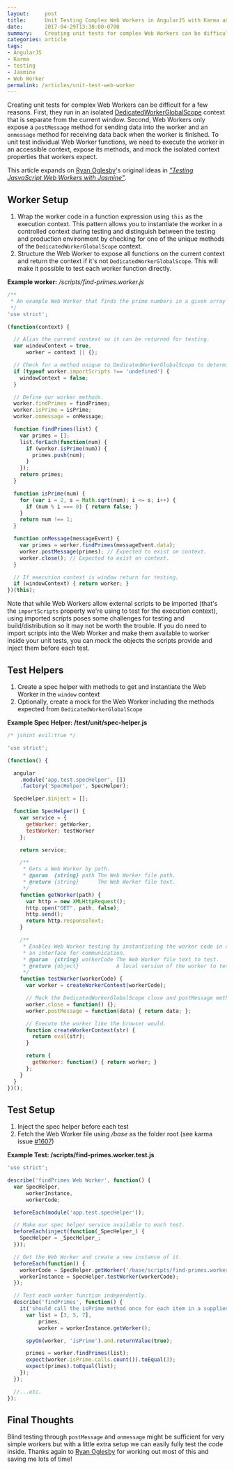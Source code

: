 ```yaml
---
layout:     post
title:      Unit Testing Complex Web Workers in AngularJS with Karma and Jasmine
date:       2017-04-29T13:30:00-0700
summary:    Creating unit tests for complex Web Workers can be difficult since they run in an isolated context and only expose methods for sending data into the worker and receiving data back when the worker is finished. To unit test individual Web Worker functions, we need to execute the worker in an accessible context, expose its methods, and mock the isolated context properties workers expect.
categories: article
tags:
- AngularJS
- Karma
- testing
- Jasmine
- Web Worker
permalink: /articles/unit-test-web-worker
---
```


Creating unit tests for complex Web Workers can be difficult for a few reasons. First, they run in an isolated [DedicatedWorkerGlobalScope](https://developer.mozilla.org/en-US/docs/Web/API/DedicatedWorkerGlobalScope) context that is separate from the current window. Second, Web Workers only expose a `postMessage` method for sending data into the worker and an `onmessage` method for receiving data back when the worker is finished. To unit test individual Web Worker functions, we need to execute the worker in an accessible context, expose its methods, and mock the isolated context properties that workers expect.

This article expands on [Ryan Oglesby](http://ryanogles.by/about.html)'s original ideas in [*"Testing JasvaScript Web Workers with Jasmine"*](http://ryanogles.by/javascript/jasmine/html5/testing/2014/08/29/testing-jasvascript-web-workers-with-jasmine.html).

## Worker Setup
1. Wrap the worker code in a function expression using `this` as the execution context. This pattern allows you to instantiate the worker in a controlled context during testing and distinguish between the testing and production environment by checking for one of the unique methods of the `DedicatedWorkerGlobalScope` context.
2. Structure the Web Worker to expose all functions on the current context and return the context if it's not `DedicatedWorkerGlobalScope`. This will make it possible to test each worker function directly.

**Example worker:** */scripts/find-primes.worker.js*

```javascript
/**
 * An example Web Worker that finds the prime numbers in a given array of numbers.
 */
'use strict';

(function(context) {

  // Alias the current context so it can be returned for testing.
  var windowContext = true,
      worker = context || {};

  // Check for a method unique to DedicatedWorkerGlobalScope to determine execution context.
  if (typeof worker.importScripts !== 'undefined') {
    windowContext = false;
  }

  // Define our worker methods.
  worker.findPrimes = findPrimes;
  worker.isPrime = isPrime;
  worker.onmessage = onMessage;

  function findPrimes(list) {
    var primes = [];
    list.forEach(function(num) {
      if (worker.isPrime(num)) {
        primes.push(num);
      }
    });
    return primes;
  }

  function isPrime(num) {
    for (var i = 2, s = Math.sqrt(num); i <= s; i++) {
      if (num % i === 0) { return false; }
    }
    return num !== 1;
  }

  function onMessage(messageEvent) {
    var primes = worker.findPrimes(messageEvent.data);
    worker.postMessage(primes); // Expected to exist on context.
    worker.close(); // Expected to exist on context.
  }

  // If execution context is window return for testing.
  if (windowContext) { return worker; }
})(this);
```

Note that while Web Workers allow external scripts to be imported (that's the `importScripts` property we're using to test for the execution context), using imported scripts poses some challenges for testing and build/distribution so it may not be worth the trouble. If you do need to import scripts into the Web Worker and make them available to worker inside your unit tests, you can mock the objects the scripts provide and inject them before each test.

## Test Helpers
1. Create a spec helper with methods to get and instantiate the Web Worker in the `window` context
2. Optionally, create a mock for the Web Worker including the methods expected from `DedicatedWorkerGlobalScope`

**Example Spec Helper: /test/unit/spec-helper.js**

```javascript
/* jshint evil:true */

'use strict';

(function() {

  angular
    .module('app.test.specHelper', [])
    .factory('SpecHelper', SpecHelper);

  SpecHelper.$inject = [];

  function SpecHelper() {
    var service = {
      getWorker: getWorker,
      testWorker: testWorker
    };

    return service;

    /**
     * Gets a Web Worker by path.
     * @param  {string} path The Web Worker file path.
     * @return {string}      The Web Worker file text.
     */
    function getWorker(path) {
      var http = new XMLHttpRequest();
      http.open("GET", path, false);
      http.send();
      return http.responseText;
    }

    /**
     * Enables Web Worker testing by instantiating the worker code in a local context and providing
     * an interface for communication.
     * @param  {string} workerCode The Web Worker file text to test.
     * @return {object}            A local version of the worker to test.
     */
    function testWorker(workerCode) {
      var worker = createWorkerContext(workerCode);

      // Mock the DedicatedWorkerGlobalScope close and postMessage methods.
      worker.close = function() {};
      worker.postMessage = function(data) { return data; };

      // Execute the worker like the browser would.
      function createWorkerContext(str) {
        return eval(str);
      }

      return {
        getWorker: function() { return worker; }
      };
    }
  }
})();

```

## Test Setup
1. Inject the spec helper before each test
2. Fetch the Web Worker file using */base* as the folder root (see karma issue [#1607](https://github.com/karma-runner/karma/issues/1607))

**Example Test: /scripts/find-primes.worker.test.js**

```javascript
'use strict';

describe('findPrimes Web Worker', function() {
  var SpecHelper,
      workerInstance,
      workerCode;

  beforeEach(module('app.test.specHelper'));

  // Make our spec helper service available to each test.
  beforeEach(inject(function(_SpecHelper_) {
    SpecHelper = _SpecHelper_;
  }));

  // Get the Web Worker and create a new instance of it.
  beforeEach(function() {
    workerCode = SpecHelper.getWorker('/base/scripts/find-primes.worker.js');
    workerInstance = SpecHelper.testWorker(workerCode);
  });

  // Test each worker function independently.
  describe('findPrimes', function() {
    it('should call the isPrime method once for each item in a supplied array and return an array.', function() {
      var list = [3, 5, 7],
          primes,
          worker = workerInstance.getWorker();

      spyOn(worker, 'isPrime').and.returnValue(true);

      primes = worker.findPrimes(list);
      expect(worker.isPrime.calls.count()).toEqual(3);
      expect(primes).toEqual(list);
    });
  });

  //...etc.
});

```

## Final Thoughts
Blind testing through `postMessage` and `onmessage` might be sufficient for very simple workers but with a little extra setup we can easily fully test the code inside. Thanks again to [Ryan Oglesby](http://ryanogles.by) for working out most of this and saving me lots of time!